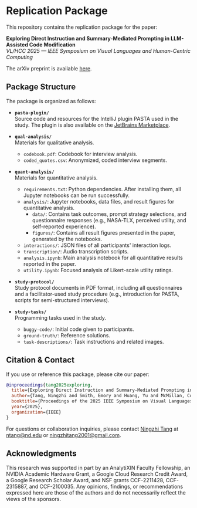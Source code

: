 # Replication Package

This repository contains the replication package for the paper:

**Exploring Direct Instruction and Summary-Mediated Prompting in LLM-Assisted Code Modification**  
_VL/HCC 2025 — IEEE Symposium on Visual Languages and Human-Centric Computing_

The arXiv preprint is available [here](https://www.arxiv.org/abs/2508.01523).

## Package Structure

The package is organized as follows:

- **`pasta-plugin/`**  
  Source code and resources for the IntelliJ plugin PASTA used in the study. The plugin is also available on the [JetBrains Marketplace](https://plugins.jetbrains.com/plugin/28121-pasta-ai).

- **`qual-analysis/`**  
  Materials for qualitative analysis.

  - `codebook.pdf`: Codebook for interview analysis.
  - `coded_quotes.csv`: Anonymized, coded interview segments.

- **`quant-analysis/`**  
  Materials for quantitative analysis.

  - `requirements.txt`: Python dependencies. After installing them, all Jupyter notebooks can be run successfully.
  - `analysis/`: Jupyter notebooks, data files, and result figures for quantitative analysis.
    - `data/`: Contains task outcomes, prompt strategy selections, and questionnaire responses (e.g., NASA-TLX, perceived utility, and self-reported experience).
    - `figures/`: Contains all result figures presented in the paper, generated by the notebooks.
  - `interactions/`: JSON files of all participants' interaction logs.
  - `transcription/`: Audio transcription scripts.
  - `analysis.ipynb`: Main analysis notebook for all quantitative results reported in the paper.
  - `utility.ipynb`: Focused analysis of Likert-scale utility ratings.

- **`study-protocol/`**  
  Study protocol documents in PDF format, including all questionnaires and a facilitator-used study procedure (e.g., introduction for PASTA, scripts for semi-structured interviews).

- **`study-tasks/`**  
  Programming tasks used in the study.
  - `buggy-code/`: Initial code given to participants.
  - `ground-truth/`: Reference solutions.
  - `task-descriptions/`: Task instructions and related images.

## Citation & Contact

If you use or reference this package, please cite our paper:

```bibtex
@inproceedings{tang2025exploring,
  title={Exploring Direct Instruction and Summary-Mediated Prompting in LLM-Assisted Code Modification},
  author={Tang, Ningzhi and Smith, Emory and Huang, Yu and McMillan, Collin and Li, Toby Jia-Jun},
  booktitle={Proceedings of the 2025 IEEE Symposium on Visual Languages and Human-Centric Computing (VL/HCC)},
  year={2025},
  organization={IEEE}
}
```

For questions or collaboration inquiries, please contact [Ningzhi Tang](https://www.nztang.com/) at ntang@nd.edu or ningzhitang2001@gmail.com.

## Acknowledgments

This research was supported in part by an AnalytiXIN Faculty Fellowship, an NVIDIA Academic Hardware Grant, a Google Cloud Research Credit Award, a Google Research Scholar Award, and NSF grants CCF-2211428, CCF-2315887, and CCF-2100035. Any opinions, findings, or recommendations expressed here are those of the authors and do not necessarily reflect the views of the sponsors.
